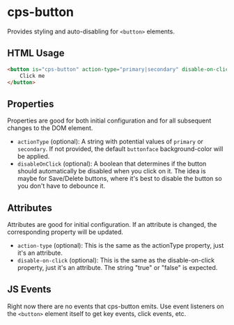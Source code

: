 # cps-button
Provides styling and auto-disabling for `<button>` elements.

## HTML Usage
```html
<button is="cps-button" action-type="primary|secondary" disable-on-click="true">
	Click me
</button>
```

## Properties
Properties are good for both initial configuration and for all subsequent changes to the DOM element.
- `actionType` (optional): A string with potential values of `primary` or `secondary`. If not provided, the default `buttonface` background-color will be applied.
- `disableOnClick` (optional): A boolean that determines if the button should automatically be disabled when you click on it. The idea is maybe for Save/Delete buttons,
  where it's best to disable the button so you don't have to debounce it.

## Attributes
Attributes are good for initial configuration. If an attribute is changed, the corresponding property will be updated.
- `action-type` (optional): This is the same as the actionType property, just it's an attribute.
- `disable-on-click` (optional): This is the same as the disable-on-click property, just it's an attribute. The string "true" or "false" is expected.

## JS Events
Right now there are no events that cps-button emits. Use event listeners on the `<button>` element
itself to get key events, click events, etc.
